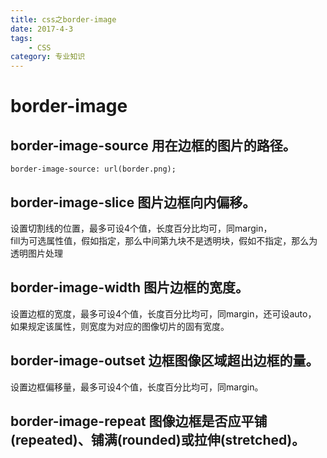 ```yaml
---
title: css之border-image
date: 2017-4-3
tags: 
	- CSS
category: 专业知识
---
```


# border-image
## border-image-source 用在边框的图片的路径。
	border-image-source: url(border.png);
## border-image-slice	图片边框向内偏移。

设置切割线的位置，最多可设4个值，长度百分比均可，同margin，   
fill为可选属性值，假如指定，那么中间第九块不是透明块，假如不指定，那么为透明图片处理
## border-image-width	图片边框的宽度。
设置边框的宽度，最多可设4个值，长度百分比均可，同margin，还可设auto， 如果规定该属性，则宽度为对应的图像切片的固有宽度。  

## border-image-outset	边框图像区域超出边框的量。	
设置边框偏移量，最多可设4个值，长度百分比均可，同margin。   
## border-image-repeat	图像边框是否应平铺(repeated)、铺满(rounded)或拉伸(stretched)。